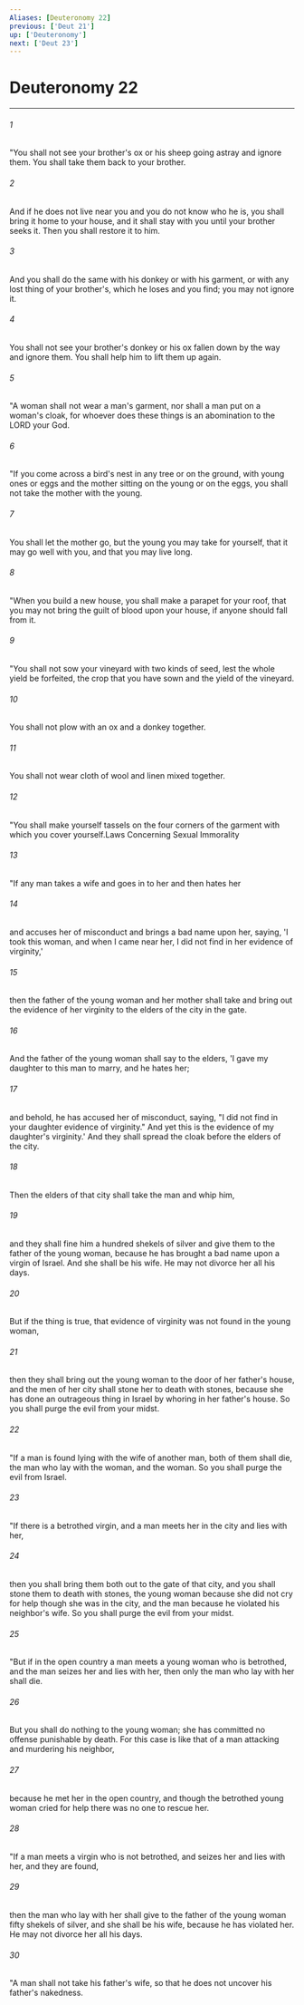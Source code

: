 ```yaml
---
Aliases: [Deuteronomy 22]
previous: ['Deut 21']
up: ['Deuteronomy']
next: ['Deut 23']
---
```

# Deuteronomy 22

***

 

###### 1 
"You shall not see your brother's ox or his sheep going astray and ignore them. You shall take them back to your brother. 
 

###### 2 
And if he does not live near you and you do not know who he is, you shall bring it home to your house, and it shall stay with you until your brother seeks it. Then you shall restore it to him. 
 

###### 3 
And you shall do the same with his donkey or with his garment, or with any lost thing of your brother's, which he loses and you find; you may not ignore it. 
 

###### 4 
You shall not see your brother's donkey or his ox fallen down by the way and ignore them. You shall help him to lift them up again.
 
 

###### 5 
"A woman shall not wear a man's garment, nor shall a man put on a woman's cloak, for whoever does these things is an abomination to the LORD your God.
 
 

###### 6 
"If you come across a bird's nest in any tree or on the ground, with young ones or eggs and the mother sitting on the young or on the eggs, you shall not take the mother with the young. 
 

###### 7 
You shall let the mother go, but the young you may take for yourself, that it may go well with you, and that you may live long.
 
 

###### 8 
"When you build a new house, you shall make a parapet for your roof, that you may not bring the guilt of blood upon your house, if anyone should fall from it.
 
 

###### 9 
"You shall not sow your vineyard with two kinds of seed, lest the whole yield be forfeited, the crop that you have sown and the yield of the vineyard. 
 

###### 10 
You shall not plow with an ox and a donkey together. 
 

###### 11 
You shall not wear cloth of wool and linen mixed together.
 
 

###### 12 
"You shall make yourself tassels on the four corners of the garment with which you cover yourself.Laws Concerning Sexual Immorality
 
 

###### 13 
"If any man takes a wife and goes in to her and then hates her 
 

###### 14 
and accuses her of misconduct and brings a bad name upon her, saying, 'I took this woman, and when I came near her, I did not find in her evidence of virginity,' 
 

###### 15 
then the father of the young woman and her mother shall take and bring out the evidence of her virginity to the elders of the city in the gate. 
 

###### 16 
And the father of the young woman shall say to the elders, 'I gave my daughter to this man to marry, and he hates her; 
 

###### 17 
and behold, he has accused her of misconduct, saying, "I did not find in your daughter evidence of virginity." And yet this is the evidence of my daughter's virginity.' And they shall spread the cloak before the elders of the city. 
 

###### 18 
Then the elders of that city shall take the man and whip him, 
 

###### 19 
and they shall fine him a hundred shekels of silver and give them to the father of the young woman, because he has brought a bad name upon a virgin of Israel. And she shall be his wife. He may not divorce her all his days. 
 

###### 20 
But if the thing is true, that evidence of virginity was not found in the young woman, 
 

###### 21 
then they shall bring out the young woman to the door of her father's house, and the men of her city shall stone her to death with stones, because she has done an outrageous thing in Israel by whoring in her father's house. So you shall purge the evil from your midst.
 
 

###### 22 
"If a man is found lying with the wife of another man, both of them shall die, the man who lay with the woman, and the woman. So you shall purge the evil from Israel.
 
 

###### 23 
"If there is a betrothed virgin, and a man meets her in the city and lies with her, 
 

###### 24 
then you shall bring them both out to the gate of that city, and you shall stone them to death with stones, the young woman because she did not cry for help though she was in the city, and the man because he violated his neighbor's wife. So you shall purge the evil from your midst.
 
 

###### 25 
"But if in the open country a man meets a young woman who is betrothed, and the man seizes her and lies with her, then only the man who lay with her shall die. 
 

###### 26 
But you shall do nothing to the young woman; she has committed no offense punishable by death. For this case is like that of a man attacking and murdering his neighbor, 
 

###### 27 
because he met her in the open country, and though the betrothed young woman cried for help there was no one to rescue her.
 
 

###### 28 
"If a man meets a virgin who is not betrothed, and seizes her and lies with her, and they are found, 
 

###### 29 
then the man who lay with her shall give to the father of the young woman fifty shekels of silver, and she shall be his wife, because he has violated her. He may not divorce her all his days.
 
 

###### 30 
"A man shall not take his father's wife, so that he does not uncover his father's nakedness.
 
